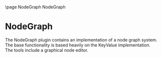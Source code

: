 \page NodeGraph NodeGraph

# NodeGraph

The NodeGraph plugin contains an implementation of a node graph system. The base functionality is based heavily on the KeyValue implementation. The tools include a graphical node editor.